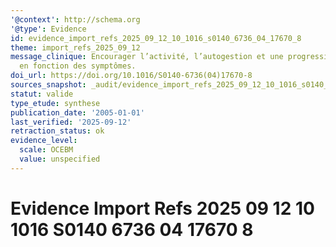 ```yaml
---
'@context': http://schema.org
'@type': Evidence
id: evidence_import_refs_2025_09_12_10_1016_s0140_6736_04_17670_8
theme: import_refs_2025_09_12
message_clinique: Encourager l’activité, l’autogestion et une progression graduée
  en fonction des symptômes.
doi_url: https://doi.org/10.1016/S0140-6736(04)17670-8
sources_snapshot: _audit/evidence_import_refs_2025_09_12_10_1016_s0140_6736_04_17670_8.json
statut: valide
type_etude: synthese
publication_date: '2005-01-01'
last_verified: '2025-09-12'
retraction_status: ok
evidence_level:
  scale: OCEBM
  value: unspecified
---
```

# Evidence Import Refs 2025 09 12 10 1016 S0140 6736 04 17670 8

